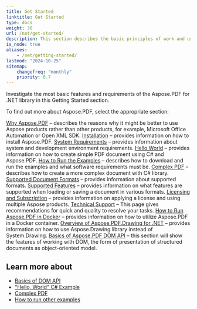 ```yaml
---
title: Get Started
linktitle: Get Started
type: docs
weight: 30
url: /net/get-started/
description: This section describes the basic principles of work and using DOM API. Also demonstrates simple and complex examples for creating a PDF document.
is_node: true
aliases:
    - /net/getting-started/
lastmod: "2024-10-25"
sitemap:
    changefreq: "monthly"
    priority: 0.7
---
```


Investigate the most basic features and requirements of the Aspose.PDF for .NET library in this Getting Started section.

To find out more about Aspose.PDF, select the appropriate section:

[Why Aspose.PDF](/pdf/net/why-aspose-pdf/) – describes the reasons why it might be better to use Aspose products rather than other products, for example, Microsoft Office Automation or Open XML SDK.
[Installation](/pdf/net/installation/) – provides information on how to install Aspose.PDF.
[System Requirements](/pdf/net/system-requirements/) – provides information about system and development environment requirements.
[Hello World](/pdf/net/hello-world-example/) – provides information on how to create simple PDF document using C# and Aspose.PDF.
[How to Run the Examples](/pdf/net/how-to-run-other-examples/) – describes how to download and run the examples and what software requirements must be.
[Complex PDF](/pdf/net/complex-pdf-example/) – describes how to create a more complex document with C# library.
[Supported Document Formats](/pdf/net/supported-file-formats/) – provides information about supported formats.
[Supported Features](/pdf/net/key-features/) – provides information on what features are supported when loading or saving a document in various formats.
[Licensing and Subscription](/pdf/net/licensing/) – provides information on applying a license and using multiple Aspose products.
[Technical Support](/pdf/net/technical-support/) – This page gives recommendations for quick and quality to resolve your tasks.
[How to Run Aspose.PDF in Docker](/pdf/net/docker/) – provides information on how to utilize Aspose.PDF in a Docker container.
[Overview of Aspose.PDF.Drawing for .NET](/pdf/net/drawing/) – provides information on how to use Aspose.Drawing library instead of System.Drawing.
[Basics of Aspose.PDF DOM API](/pdf/net/basics-of-dom-api/) – this section will show the features of working with DOM, the form of presentation of structured documents as object-oriented model.

## Learn more about

- [Basics of DOM API](/pdf/net/basics-of-dom-api/)
- ["Hello, World" C# Example](/pdf/net/hello-world-example/)
- [Complex PDF](/pdf/net/complex-pdf-example/)
- [How to run other examples](/pdf/net/how-to-run-other-examples/)
